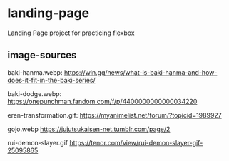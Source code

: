 # landing-page
Landing Page project for practicing flexbox

## image-sources
baki-hanma.webp:
https://win.gg/news/what-is-baki-hanma-and-how-does-it-fit-in-the-baki-series/

baki-dodge.webp:
https://onepunchman.fandom.com/f/p/4400000000000034220

eren-transformation.gif:
https://myanimelist.net/forum/?topicid=1989927

gojo.webp
https://jujutsukaisen-net.tumblr.com/page/2

rui-demon-slayer.gif
https://tenor.com/view/rui-demon-slayer-gif-25095865